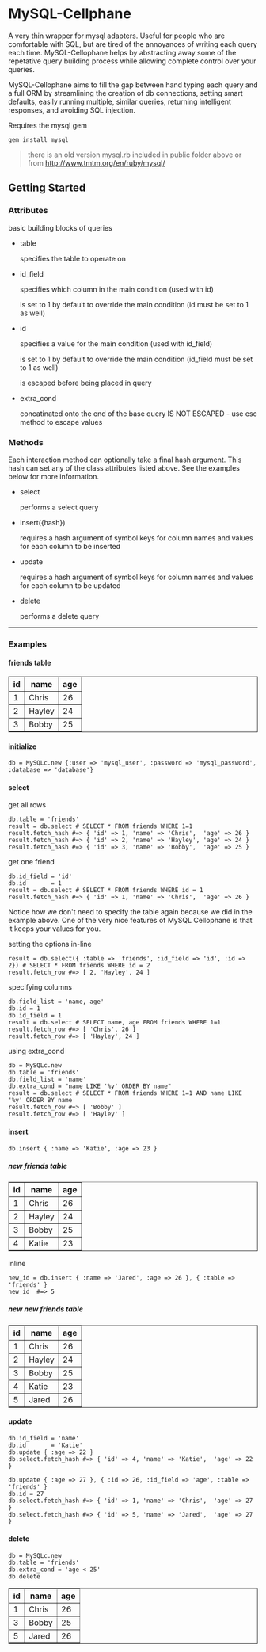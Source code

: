 MySQL-Cellphane
==============
A very thin wrapper for mysql adapters. Useful for people who are comfortable 
with SQL, but are tired of the annoyances of writing each query each time. 
MySQL-Cellophane helps by abstracting away some of the repetative query 
building process while allowing complete control over your queries.

MySQL-Cellophane aims to fill the gap between hand typing each query and a 
full ORM by streamlining the creation of db connections, setting smart defaults, 
easily running multiple, similar queries, returning intelligent responses, and 
avoiding SQL injection.

Requires the mysql gem 

    gem install mysql

> there is an old version mysql.rb included in public folder above or 
> from http://www.tmtm.org/en/ruby/mysql/

Getting Started
---------------

### Attributes

basic building blocks of queries

- table

  specifies the table to operate on

- id_field

  specifies which column in the main condition (used with id)

  is set to 1 by default to override the main condition (id must be set to 1 as well)

- id

  specifies a value for the main condition (used with id_field)

  is set to 1 by default to override the main condition (id_field must be set to 1 as well)

  is escaped before being placed in query

- extra_cond

  concatinated onto the end of the base query
  IS NOT ESCAPED - use esc method to escape values

### Methods

Each interaction method can optionally take a final hash argument. This hash can set any of 
the class attributes listed above. See the examples below for more information.

- select

  performs a select query

- insert({hash})

  requires a hash argument of symbol keys for column names and values for each column 
  to be inserted
- update

  requires a hash argument of symbol keys for column names and values for each column 
  to be updated

- delete
  
  performs a delete query

------

### Examples
#### friends table

<table border=1 >
  <thead>
    <th>id
    <th>name</th>
    <th>age</th>
  </thead>
  <tbody>
    <tr> 
      <td>1
      <td>Chris</td>
      <td>26</td>
    </tr>
    <tr>
      <td>2</td>
      <td>Hayley</td>
      <td>24</td>
    </tr>
    <tr>
      <td>3</td>
      <td>Bobby</td>
      <td>25</td>
    </tr>
  </tbody>
</table>

#### initialize

    db = MySQLc.new {:user => 'mysql_user', :password => 'mysql_password', :database => 'database'}

#### select

get all rows

    db.table = 'friends' 
    result = db.select # SELECT * FROM friends WHERE 1=1
    result.fetch_hash #=> { 'id' => 1, 'name' => 'Chris',  'age' => 26 }
    result.fetch_hash #=> { 'id' => 2, 'name' => 'Hayley', 'age' => 24 }
    result.fetch_hash #=> { 'id' => 3, 'name' => 'Bobby',  'age' => 25 }

get one friend

    db.id_field = 'id'
    db.id       = 1
    result = db.select # SELECT * FROM friends WHERE id = 1
    result.fetch_hash #=> { 'id' => 1, 'name' => 'Chris',  'age' => 26 }

Notice how we don't need to specify the table again because we did in the example above. One of the very 
nice features of MySQL Cellophane is that it keeps your values for you. 

setting the options in-line

    result = db.select({ :table => 'friends', :id_field => 'id', :id => 2}) # SELECT * FROM friends WHERE id = 2
    result.fetch_row #=> [ 2, 'Hayley', 24 ]

specifying columns

    db.field_list = 'name, age'
    db.id = 1
    db.id_field = 1
    result = db.select # SELECT name, age FROM friends WHERE 1=1
    result.fetch_row #=> [ 'Chris', 26 ]
    result.fetch_row #=> [ 'Hayley', 24 ]

using extra_cond

    db = MySQLc.new
    db.table = 'friends'
    db.field_list = 'name'
    db.extra_cond = "name LIKE '%y' ORDER BY name"
    result = db.select # SELECT * FROM friends WHERE 1=1 AND name LIKE '%y' ORDER BY name
    result.fetch_row #=> [ 'Bobby' ]
    result.fetch_row #=> [ 'Hayley' ]

    
#### insert

    db.insert { :name => 'Katie', :age => 23 }

##### new friends table

<table border=1 >
  <thead>
    <th>id
    <th>name</th>
    <th>age</th>
  </thead>
  <tbody>
    <tr> 
      <td>1
      <td>Chris</td>
      <td>26</td>
    </tr>
    <tr>
      <td>2</td>
      <td>Hayley</td>
      <td>24</td>
    </tr>
    <tr>
      <td>3</td>
      <td>Bobby</td>
      <td>25</td>
    </tr>
    <tr>
      <td>4</td>
      <td>Katie</td>
      <td>23</td>
    </tr>
  </tbody>
</table>

inline

    new_id = db.insert { :name => 'Jared', :age => 26 }, { :table => 'friends' }
    new_id  #=> 5

##### new new friends table

<table border=1 >
  <thead>
    <th>id
    <th>name</th>
    <th>age</th>
  </thead>
  <tbody>
    <tr> 
      <td>1
      <td>Chris</td>
      <td>26</td>
    </tr>
    <tr>
      <td>2</td>
      <td>Hayley</td>
      <td>24</td>
    </tr>
    <tr>
      <td>3</td>
      <td>Bobby</td>
      <td>25</td>
    </tr>
    <tr>
      <td>4</td>
      <td>Katie</td>
      <td>23</td>
    </tr>
    <tr>
      <td>5</td>
      <td>Jared</td>
      <td>26</td>
    </tr>
  </tbody>
</table>

#### update

    db.id_field = 'name'
    db.id       = 'Katie'
    db.update { :age => 22 }
    db.select.fetch_hash #=> { 'id' => 4, 'name' => 'Katie',  'age' => 22 }

    db.update { :age => 27 }, { :id => 26, :id_field => 'age', :table => 'friends' }
    db.id = 27
    db.select.fetch_hash #=> { 'id' => 1, 'name' => 'Chris',  'age' => 27 }
    db.select.fetch_hash #=> { 'id' => 5, 'name' => 'Jared',  'age' => 27 }

#### delete

    db = MySQLc.new
    db.table = 'friends'
    db.extra_cond = 'age < 25'
    db.delete

<table border=1 >
  <thead>
    <th>id
    <th>name</th>
    <th>age</th>
  </thead>
  <tbody>
    <tr> 
      <td>1
      <td>Chris</td>
      <td>26</td>
    </tr>
    <tr>
      <td>3</td>
      <td>Bobby</td>
      <td>25</td>
    </tr>
    <tr>
      <td>5</td>
      <td>Jared</td>
      <td>26</td>
    </tr>
  </tbody>
</table>

